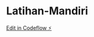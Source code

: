 # Latihan-Mandiri

[Edit in Codeflow ⚡️](https://stackblitz.com/~/github.com/Adhiarief13/Latihan-Mandiri)
